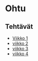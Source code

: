 # Ohtu

## Tehtävät

* [Viikko 1](https://github.com/Tykky/ohtu-2020-viikko1)
* [viikko 2](https://github.com/Tykky/ohtu-2020-viikko2)
* [viikko 3](https://github.com/Tykky/ohtu-2020-viikko3)
* [viikko 4](https://github.com/Tykky/Ohtu/tree/main/viikko4)
